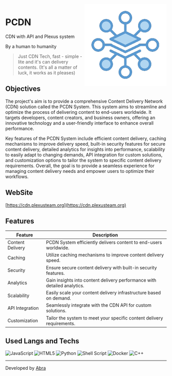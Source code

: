 <img width="256px" align="right" src="icon.png" alt="PCDN">

# PCDN

CDN with API and Plexus system

By a human to humanity

> Just CDN Tech, fast - simple - lite and it's can delivery contents. (It's all a matter of luck, it works as it pleases)

## Objectives

The project's aim is to provide a comprehensive Content Delivery Network (CDN) solution called the PCDN System. This system aims to streamline and optimize the process of delivering content to end-users worldwide. It targets developers, content creators, and business owners, offering an innovative technology and a user-friendly interface to enhance overall performance.

Key features of the PCDN System include efficient content delivery, caching mechanisms to improve delivery speed, built-in security features for secure content delivery, detailed analytics for insights into performance, scalability to easily adapt to changing demands, API integration for custom solutions, and customization options to tailor the system to specific content delivery requirements. Overall, the goal is to provide a seamless experience for managing content delivery needs and empower users to optimize their workflows.

## WebSite
[https://cdn.plexusteam.org](https://cdn.plexusteam.org)

## Features

| Feature           | Description                                                |
|-------------------|------------------------------------------------------------|
| Content Delivery  | PCDN System efficiently delivers content to end-users worldwide.   |
| Caching           | Utilize caching mechanisms to improve content delivery speed.       |
| Security          | Ensure secure content delivery with built-in security features.      |
| Analytics         | Gain insights into content delivery performance with detailed analytics. |
| Scalability       | Easily scale your content delivery infrastructure based on demand.   |
| API Integration   | Seamlessly integrate with the CDN API for custom solutions.           |
| Customization     | Tailor the system to meet your specific content delivery requirements. |

## Used Langs and Techs
![JavaScript](https://img.shields.io/badge/javascript-%23323330.svg?style=for-the-badge&logo=javascript&logoColor=%23F7DF1E)
![HTML5](https://img.shields.io/badge/html5-%23E34F26.svg?style=for-the-badge&logo=html5&logoColor=white)
![Python](https://img.shields.io/badge/python-3670A0?style=for-the-badge&logo=python&logoColor=ffdd54)
![Shell Script](https://img.shields.io/badge/shell_script-%23121011.svg?style=for-the-badge&logo=gnu-bash&logoColor=white)
![Docker](https://img.shields.io/badge/docker-%230db7ed.svg?style=for-the-badge&logo=docker&logoColor=white)
![C++](https://img.shields.io/badge/c++-%2300599C.svg?style=for-the-badge&logo=c%2B%2B&logoColor=white)

------------ 
Developed by [Abra](https://github.com/the-abra "Abra")
